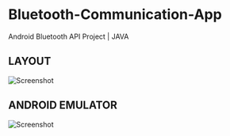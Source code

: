 # Bluetooth-Communication-App
Android Bluetooth API Project | JAVA  

## LAYOUT
![Screenshot](https://raw.githubusercontent.com/rslozl/Bluetooth-Communication-App/master/Picture%202.png)

## ANDROID EMULATOR
![Screenshot](https://raw.githubusercontent.com/rslozl/Bluetooth-Communication-App/master/Picture%203.png)
